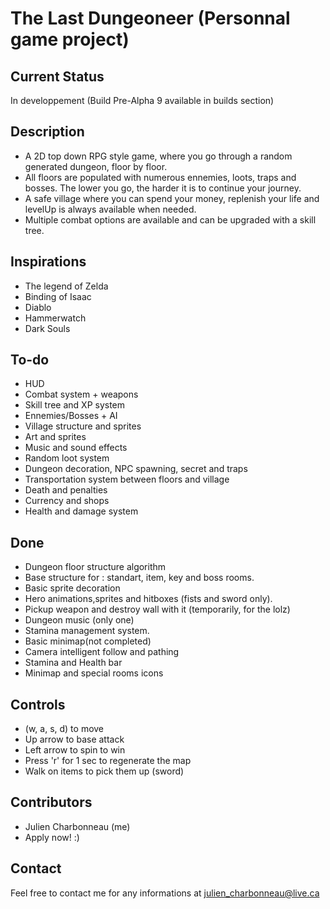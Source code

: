# The Last Dungeoneer (Personnal game project)

## Current Status
In developpement (Build Pre-Alpha 9 available in builds section)

## Description
* A 2D top down RPG style game, where you go through a random generated dungeon, floor by floor.
* All floors are populated with numerous ennemies, loots, traps and bosses. The lower you go, the harder it is to continue your journey.
* A safe village where you can spend your money, replenish your life and levelUp is always available when needed.
* Multiple combat options are available and can be upgraded with a skill tree.

## Inspirations
* The legend of Zelda
* Binding of Isaac
* Diablo
* Hammerwatch
* Dark Souls

## To-do
* HUD
* Combat system + weapons
* Skill tree and XP system
* Ennemies/Bosses + AI
* Village structure and sprites
* Art and sprites
* Music and sound effects
* Random loot system
* Dungeon decoration, NPC spawning, secret and traps
* Transportation system between floors and village
* Death and penalties
* Currency and shops
* Health and damage system

## Done
* Dungeon floor structure algorithm
* Base structure for : standart, item, key and boss rooms.
* Basic sprite decoration
* Hero animations,sprites and hitboxes (fists and sword only).
* Pickup weapon and destroy wall with it (temporarily, for the lolz)
* Dungeon music (only one)
* Stamina management system.
* Basic minimap(not completed)
* Camera intelligent follow and pathing
* Stamina and Health bar
* Minimap and special rooms icons

## Controls
* (w, a, s, d) to move
* Up arrow to base attack
* Left arrow to spin to win
* Press 'r' for 1 sec to regenerate the map
* Walk on items to pick them up (sword)

## Contributors
* Julien Charbonneau (me)
* Apply now! :)

## Contact
Feel free to contact me for any informations at julien_charbonneau@live.ca






